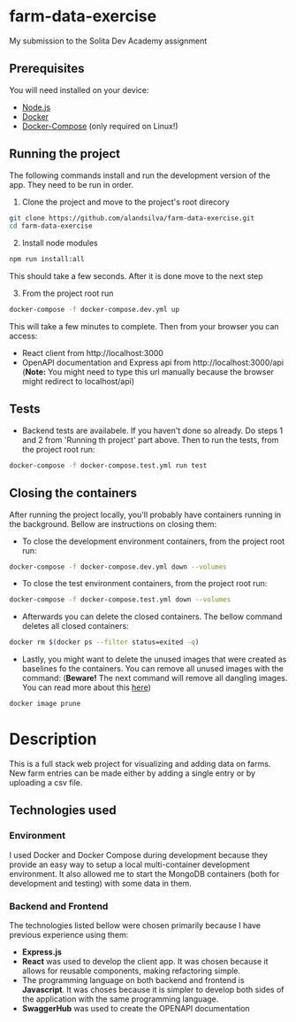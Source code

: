 # farm-data-exercise

My submission to the Solita Dev Academy assignment

## Prerequisites

You will need installed on your device:

- [Node.js](https://nodejs.org)
- [Docker](https://www.docker.com)
- [Docker-Compose](https://docs.docker.com/compose/install/) (only required on Linux!)

## Running the project

The following commands install and run the development version of the app. They need to be run in order.

1. Clone the project and move to the project's root direcory

```sh
git clone https://github.com/alandsilva/farm-data-exercise.git
cd farm-data-exercise
```

2. Install node modules

```sh
npm run install:all
```

This should take a few seconds. After it is done move to the next step

3. From the project root run

```sh
docker-compose -f docker-compose.dev.yml up
```

This will take a few minutes to complete.
Then from your browser you can access:

- React client from http://localhost:3000
- OpenAPI documentation and Express api from http://localhost:3000/api (**Note:** You might need to type this url manually because the browser might redirect to localhost/api)

## Tests

- Backend tests are availabele. If you haven't done so already. Do steps 1 and 2 from 'Running th project' part above. Then to run the tests, from the project root run:

```sh
docker-compose -f docker-compose.test.yml run test
```

## Closing the containers

After running the project locally, you'll probably have containers running in the background.
Bellow are instructions on closing them:

- To close the development environment containers, from the project root run:

```sh
docker-compose -f docker-compose.dev.yml down --volumes
```

- To close the test environment containers, from the project root run:

```sh
docker-compose -f docker-compose.test.yml down --volumes
```

- Afterwards you can delete the closed containers. The bellow command deletes all closed containers:

```sh
docker rm $(docker ps --filter status=exited -q)
```

- Lastly, you might want to delete the unused images that were created as baselines fo the containers. You can remove all unused images with the command: (**Beware!** The next command will remove all dangling images. You can read more about this [here](https://docs.docker.com/config/pruning/))

```sh
docker image prune
```

# Description

This is a full stack web project for visualizing and adding data on farms.
New farm entries can be made either by adding a single entry or by uploading a csv file.

## Technologies used

### Environment

I used Docker and Docker Compose during development because they provide an easy way to setup a local multi-container development environment.
It also allowed me to start the MongoDB containers (both for development and testing) with some data in them.

### Backend and Frontend

The technologies listed bellow were chosen primarily because I have previous experience using them:

- **Express.js**
- **React** was used to develop the client app. It was chosen because it allows for reusable components, making refactoring simple.
- The programming language on both backend and frontend is **Javascript**. It was choses because it is simpler to develop both sides of the application with the same programming language.
- **SwaggerHub** was used to create the OPENAPI documentation
